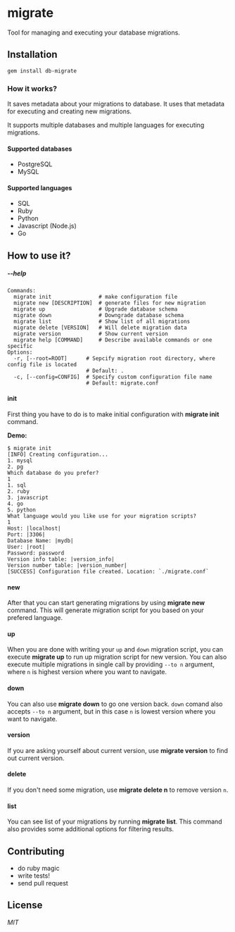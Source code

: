 # migrate

Tool for managing and executing your database migrations.

## Installation

```
gem install db-migrate
```

### How it works?
It saves metadata about your migrations to database. It uses that metadata for executing and creating new migrations.

It supports multiple databases and multiple languages for executing migrations.

#### Supported databases
- PostgreSQL
- MySQL

#### Supported languages
- SQL
- Ruby
- Python
- Javascript (Node.js)
- Go

## How to use it?

##### --help
```
Commands:
  migrate init               # make configuration file
  migrate new [DESCRIPTION]  # generate files for new migration
  migrate up                 # Upgrade database schema
  migrate down               # Downgrade database schema
  migrate list               # Show list of all migrations
  migrate delete [VERSION]   # Will delete migration data
  migrate version            # Show current version
  migrate help [COMMAND]     # Describe available commands or one specific
Options:
  -r, [--root=ROOT]      # Sepcify migration root directory, where config file is located
                         # Default: .
  -c, [--config=CONFIG]  # Specify custom configuration file name
                         # Default: migrate.conf
```

#### init
First thing you have to do is to make initial configuration with **migrate init** command.

**Demo:**
```
$ migrate init
[INFO] Creating configuration...
1. mysql
2. pg
Which database do you prefer?
1
1. sql
2. ruby
3. javascript
4. go
5. python
What language would you like use for your migration scripts?
1
Host: |localhost| 
Port: |3306| 
Database Name: |mydb|     
User: |root| 
Password: password
Version info table: |version_info| 
Version number table: |version_number| 
[SUCCESS] Configuration file created. Location: `./migrate.conf`
```

#### new
After that you can start generating migrations by using **migrate new** command. This will generate migration script for you based on your prefered language.

#### up
When you are done with writing your `up` and `down` migration script, you can execute **migrate up** to run up migration script for new version. You can also execute multiple migrations in single call by providing `--to n` argument, where `n` is highest version where you want to navigate.

#### down
You can also use **migrate down** to go one version back. `down` comand also accepts `--to n` argument, but in this case `n` is lowest version where you want to navigate.

#### version
If you are asking yourself about current version, use **migrate version** to find out current version.

#### delete
If you don't need some migration, use **migrate delete n** to remove version `n`.

#### list
You can see list of your migrations by running **migrate list**. This command also provides some additional options for filtering results.

## Contributing
- do ruby magic
- write tests!
- send pull request

## License
*MIT*
